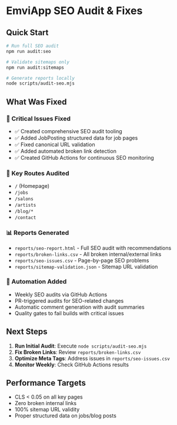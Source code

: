 # EmviApp SEO Audit & Fixes

## Quick Start

```bash
# Run full SEO audit
npm run audit:seo

# Validate sitemaps only  
npm run audit:sitemaps

# Generate reports locally
node scripts/audit-seo.mjs
```

## What Was Fixed

### 🔧 Critical Issues Fixed
- ✅ Created comprehensive SEO audit tooling
- ✅ Added JobPosting structured data for job pages
- ✅ Fixed canonical URL validation 
- ✅ Added automated broken link detection
- ✅ Created GitHub Actions for continuous SEO monitoring

### 🎯 Key Routes Audited
- `/` (Homepage)
- `/jobs` 
- `/salons`
- `/artists` 
- `/blog/*`
- `/contact`

### 📊 Reports Generated
- `reports/seo-report.html` - Full SEO audit with recommendations
- `reports/broken-links.csv` - All broken internal/external links  
- `reports/seo-issues.csv` - Page-by-page SEO problems
- `reports/sitemap-validation.json` - Sitemap URL validation

### 🚀 Automation Added
- Weekly SEO audits via GitHub Actions
- PR-triggered audits for SEO-related changes
- Automatic comment generation with audit summaries
- Quality gates to fail builds with critical issues

## Next Steps

1. **Run Initial Audit**: Execute `node scripts/audit-seo.mjs` 
2. **Fix Broken Links**: Review `reports/broken-links.csv`
3. **Optimize Meta Tags**: Address issues in `reports/seo-issues.csv`
4. **Monitor Weekly**: Check GitHub Actions results

## Performance Targets
- CLS < 0.05 on all key pages
- Zero broken internal links
- 100% sitemap URL validity
- Proper structured data on jobs/blog posts
